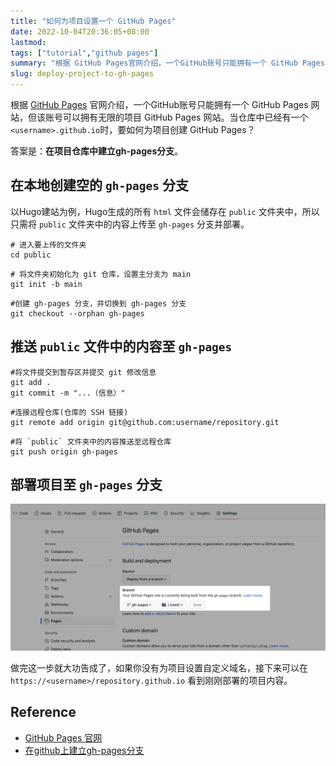 ```yaml
---
title: "如何为项目设置一个 GitHub Pages"
date: 2022-10-04T20:36:05+08:00
lastmod: 
tags: ["tutorial","github pages"]
summary: "根据 GitHub Pages官网介绍，一个GitHub账号只能拥有一个 GitHub Pages 网站，但该账号可以拥有无限的项目 GitHub Pages 网站。当仓库中已经有一个`<username>.github.io`时，要如何为项目创建 GitHub Pages？答案：**在项目仓库中建立gh-pages分支**。"
slug: deploy-project-to-gh-pages
---
```


根据 [GitHub Pages](https://pages.github.com/) 官网介绍，一个GitHub账号只能拥有一个 GitHub Pages 网站，但该账号可以拥有无限的项目 GitHub Pages 网站。当仓库中已经有一个`<username>.github.io`时，要如何为项目创建 GitHub Pages？

答案是：**在项目仓库中建立gh-pages分支**。

## 在本地创建空的 `gh-pages` 分支
以Hugo建站为例，Hugo生成的所有 `html` 文件会储存在 `public` 文件夹中，所以只需将 `public` 文件夹中的内容上传至 `gh-pages` 分支并部署。

```shell
# 进入要上传的文件夹
cd public
```

```shell
# 将文件夹初始化为 git 仓库，设置主分支为 main
git init -b main
```

```shell
#创建 gh-pages 分支，并切换到 gh-pages 分支
git checkout --orphan gh-pages
```

## 推送 `public` 文件中的内容至 `gh-pages`

```shell
#将文件提交到暂存区并提交 git 修改信息
git add .
git commit -m "...（信息）"
```

```shell
#连接远程仓库(仓库的 SSH 链接)
git remote add origin git@github.com:username/repository.git
```

```shell
#将 `public` 文件夹中的内容推送至远程仓库
git push origin gh-pages
```

## 部署项目至 `gh-pages` 分支
![](deploy-gh-pages-branch.png)

做完这一步就大功告成了，如果你没有为项目设置自定义域名，接下来可以在 `https://<username>/repository.github.io` 看到刚刚部署的项目内容。

## Reference
- [GitHub Pages 官网](https://pages.github.com/)
- [在github上建立gh-pages分支](https://www.jianshu.com/p/2352c5a6f229)